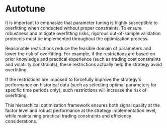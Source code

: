 # Autotune

It is important to emphasize that parameter tuning is highly susceptible to overfitting when conducted without proper constraints. To ensure robustness and mitigate overfitting risks, rigorous out-of-sample validation protocols must be implemented throughout the optimization process.

Reasonable restrictions reduce the feasible domain of parameters and lower the risk of overfitting. For example, if the restrictions are based on prior knowledge and practical experience (such as trading cost constraints and volatility constraints), these restrictions actually help the strategy avoid overfitting.

If the restrictions are imposed to forcefully improve the strategy's performance on historical data (such as selecting optimal parameters for specific time periods only), such restrictions will increase the risk of overfitting.

This hierarchical optimization framework ensures both signal quality at the factor level and robust performance at the strategy implementation level, while maintaining practical trading constraints and efficiency considerations.
